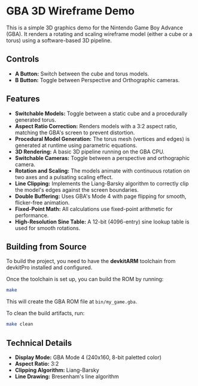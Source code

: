 # GBA 3D Wireframe Demo

This is a simple 3D graphics demo for the Nintendo Game Boy Advance (GBA). It renders a rotating and scaling wireframe model (either a cube or a torus) using a software-based 3D pipeline.

## Controls

- **A Button:** Switch between the cube and torus models.
- **B Button:** Toggle between Perspective and Orthographic cameras.

## Features

- **Switchable Models:** Toggle between a static cube and a procedurally generated torus.
- **Aspect Ratio Correction:** Renders models with a 3:2 aspect ratio, matching the GBA's screen to prevent distortion.
- **Procedural Model Generation:** The torus mesh (vertices and edges) is generated at runtime using parametric equations.
- **3D Rendering:** A basic 3D pipeline running on the GBA CPU.
- **Switchable Cameras:** Toggle between a perspective and orthographic camera.
- **Rotation and Scaling:** The models animate with continuous rotation on two axes and a pulsating scaling effect.
- **Line Clipping:** Implements the Liang-Barsky algorithm to correctly clip the model's edges against the screen boundaries.
- **Double Buffering:** Uses GBA's Mode 4 with page flipping for smooth, flicker-free animation.
- **Fixed-Point Math:** All calculations use fixed-point arithmetic for performance.
- **High-Resolution Sine Table:** A 12-bit (4096-entry) sine lookup table is used for smooth rotations.

## Building from Source

To build the project, you need to have the **devkitARM** toolchain from devkitPro installed and configured.

Once the toolchain is set up, you can build the ROM by running:

```bash
make
```

This will create the GBA ROM file at `bin/my_game.gba`.

To clean the build artifacts, run:

```bash
make clean
```

## Technical Details

- **Display Mode:** GBA Mode 4 (240x160, 8-bit paletted color)
- **Aspect Ratio:** 3:2
- **Clipping Algorithm:** Liang-Barsky
- **Line Drawing:** Bresenham's line algorithm
